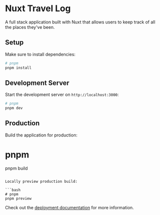 # Nuxt Travel Log

A full stack application built with Nuxt that allows users to keep track of all the places they've been.

## Setup

Make sure to install dependencies:

```bash
# pnpm
pnpm install
```

## Development Server

Start the development server on `http://localhost:3000`:

```bash
# pnpm
pnpm dev
```

## Production

Build the application for production:

# pnpm

pnpm build

````

Locally preview production build:

```bash
# pnpm
pnpm preview
````

Check out the [deployment documentation](https://nuxt.com/docs/getting-started/deployment) for more information.
